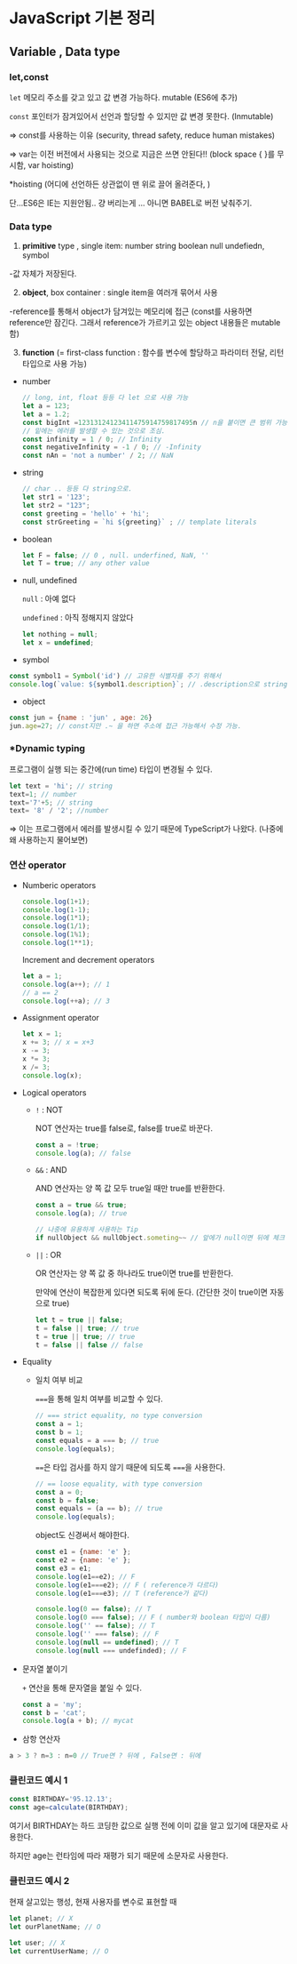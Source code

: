 # JavaScript 기본 정리

## Variable , Data type
### let,const

`let`  메모리 주소를 갖고 있고 값 변경 가능하다. mutable (ES6에 추가)

`const` 포인터가 잠겨있어서 선언과 할당할 수 있지만 값 변경 못한다. (Inmutable) 

⇒ const를 사용하는 이유 (security, thread safety, reduce human mistakes)

⇒ var는 이전 버전에서 사용되는 것으로 지금은 쓰면 안된다!! (block space { }를 무시함, var hoisting)

*hoisting (어디에 선언하든 상관없이 맨 위로 끌어 올려준다, )

단...ES6은 IE는 지원안됨.. 걍 버리는게 ... 아니면 BABEL로 버전 낮춰주기.

### Data type
1. **primitive** type , single item: number string boolean null undefiedn, symbol

-값 자체가 저장된다.

2. **object**, box container : single item을 여러개 묶어서 사용

-reference를 통해서 object가 담겨있는 메모리에 접근 (const를 사용하면 reference만 잠긴다. 그래서 reference가 가르키고 있는 object 내용들은 mutable함)

3. **function** (= first-class function : 함수를 변수에 할당하고 파라미터 전달, 리턴타입으로 사용 가능)

- number

    ```jsx
    // long, int, float 등등 다 let 으로 사용 가능
    let a = 123;
    let a = 1.2;
    const bigInt =12313124123411475914759817495n // n을 붙이면 큰 범위 가능. (단, 지원 되는 브라우저 잘 확인)
    // 밑에는 에러를 발생할 수 있는 것으로 조심.
    const infinity = 1 / 0; // Infinity
    const negativeInfinity = -1 / 0; // -Infinity
    const nAn = 'not a number' / 2; // NaN 
    ```

- string

    ```jsx
    // char .. 등등 다 string으로.
    let str1 = '123';
    let str2 = "123";
    const greeting = 'hello' + 'hi';
    const strGreeting = `hi ${greeting}` ; // template literals
    ```

- boolean

    ```jsx
    let F = false; // 0 , null. underfined, NaN, ''
    let T = true; // any other value
    ```

- null, undefined

    `null` : 아예 없다

    `undefined` : 아직 정해지지 않았다

    ```jsx
    let nothing = null;
    let x = undefined;
    ```

- symbol

```jsx
const symbol1 = Symbol('id') // 고유한 식별자를 주기 위해서
console.log(`value: ${symbol1.description}`; // .description으로 string 변환 해야함
```

- object

```jsx
const jun = {name : 'jun' , age: 26}
jun.age=27; // const지만 .~ 을 하면 주소에 접근 가능해서 수정 가능.
```

### *Dynamic typing

프로그램이 실행 되는 중간에(run time) 타입이 변경될 수 있다. 

```jsx
let text = 'hi'; // string
text=1; // number
text='7'+5; // string
text= '8' / '2'; //number
```

⇒ 이는 프로그램에서 에러를 발생시킬 수 있기 때문에 TypeScript가 나왔다. (나중에 왜 사용하는지 물어보면)

### 연산 operator

- Numberic operators

    ```jsx
    console.log(1+1);
    console.log(1-1);
    console.log(1*1);
    console.log(1/1);
    console.log(1%1);
    console.log(1**1);
    ```

    Increment and decrement operators

    ```jsx
    let a = 1;
    console.log(a++); // 1
    // a == 2
    console.log(++a); // 3
    ```

- Assignment operator

    ```jsx
    let x = 1;
    x += 3; // x = x+3
    x -= 3;
    x *= 3;
    x /= 3;
    console.log(x);
    ```

- Logical operators
    - `!` : NOT

        NOT 연산자는 true를 false로, false를 true로 바꾼다.

        ```jsx
        const a = !true;
        console.log(a); // false
        ```

    - `&&` : AND

        AND 연산자는 양 쪽 값 모두 true일 때만 true를 반환한다.

        ```jsx
        const a = true && true;
        console.log(a); // true

        // 나중에 유용하게 사용하는 Tip
        if nullObject && nullObject.someting~~ // 앞에가 null이면 뒤에 체크 안하고 바로 끝남
        ```

    - `||` : OR

        OR 연산자는 양 쪽 값 중 하나라도 true이면 true를 반환한다.

        만약에 연산이 복잡한게 있다면 되도록 뒤에 둔다. (간단한 것이 true이면 자동으로 true)

        ```jsx
        let t = true || false;
        t = false || true; // true
        t = true || true; // true
        t = false || false // false
        ```


- Equality
    - 일치 여부 비교

        `===`을 통해 일치 여부를 비교할 수 있다.

        ```jsx
        // === strict equality, no type conversion
        const a = 1;
        const b = 1;
        const equals = a === b; // true
        console.log(equals);
        ```

        `==`은 타입 검사를 하지 않기 때문에 되도록 `===`을 사용한다.

        ```jsx
        // == loose equality, with type conversion
        const a = 0;
        const b = false;
        const equals = (a == b); // true
        console.log(equals);
        ```

        object도 신경써서 해야한다.

        ```jsx
        const e1 = {name: 'e' };
        const e2 = {name: 'e' };
        const e3 = e1;
        console.log(e1==e2); // F
        console.log(e1===e2); // F ( reference가 다르다)
        console.log(e1===e3); // T (reference가 같다)
        ```

        ```jsx
        console.log(0 == false); // T
        console.log(0 === false); // F ( number와 boolean 타입이 다름)
        console.log('' == false); // T
        console.log('' === false); // F
        console.log(null == undefined); // T
        console.log(null === undefinded); // F
        ```

- 문자열 붙이기

    `+` 연산을 통해 문자열을 붙일 수 있다.

    ```jsx
    const a = 'my';
    const b = 'cat';
    console.log(a + b); // mycat
    ```

- 삼항 연산자

```jsx
a > 3 ? n=3 : n=0 // True면 ? 뒤에 , False면 : 뒤에
```

### 클린코드 예시 1

```jsx
const BIRTHDAY='95.12.13';
const age=calculate(BIRTHDAY);
```

여기서 BIRTHDAY는 하드 코딩한 값으로 실행 전에 이미 값을 알고 있기에 대문자로 사용한다.

하지만 age는 런타임에 따라 재평가 되기 때문에 소문자로 사용한다.

### 클린코드 예시 2

현재 살고있는 행성, 현재 사용자를 변수로 표현할 때 

```jsx
let planet; // X
let ourPlanetName; // O

let user; // X
let currentUserName; // O
```
